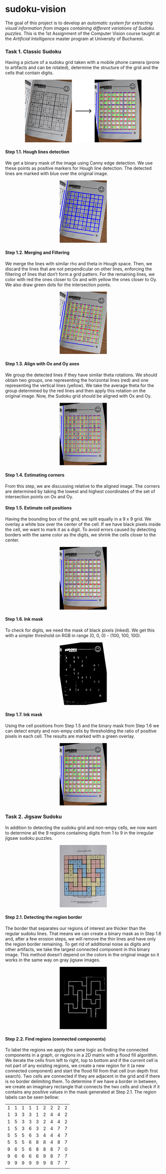 # sudoku-vision
The goal of this project is to develop an *automatic system for extracting visual information from images containing different variations of Sudoku puzzles*. This is the 1st Assignment of the Computer Vision course taught at the *Artificial Intelligence* master program at University of Bucharest.

### Task 1. Classic Sudoku
Having a picture of a sudoku grid taken with a mobile phone camera (prone to artifacts and can be rotated), determine the structure of the grid and the cells that contain digits.

<p align="center"><img src="assets/task1.png"/width = 74.5%></p>


#### Step 1.1. Hough lines detection
We get a binary mask of the image using Canny edge detection. We use these points as positive markers for Hough line detection. The detected lines are marked with blue over the original image.

<p align="center"><img src="assets/5_sudoku_s1_hough.png"/width = 30%></p>

#### Step 1.2. Merging and Filtering
We merge the lines with similar rho and theta in Hough space. Then, we discard the lines that are not perpendicular on other lines, enforcing the filtering of lines that don’t form a grid pattern. For the remaining lines, we color with red the ones closer to Ox and with yellow the ones closer to Oy. We also draw green dots for the intersection points.

<p align="center"><img src="assets/5_sudoku_s2_filtered_and_dots.png"/width = 30%></p>

#### Step 1.3. Align with Ox and Oy axes
We group the detected lines if they have similar theta rotations. We should obtain two groups, one representing the horizontal lines (red) and one representing the vertical lines (yellow). We take the average theta for the group determined by the red lines and then apply this rotation on the original image. Now, the Sudoku grid should be aligned with Ox and Oy.

<p align="center"><img src="assets/5_sudoku_s3_rotated.png"/width = 30%></p>

#### Step 1.4. Estimating corners
From this step, we are discussing relative to the aligned image. The corners are determined by taking the lowest and highest coordinates of the set of intersection points on Ox and Oy.

#### Step 1.5. Estimate cell positions
Having the bounding box of the grid, we split equally in a 9 x 9 grid. We overlay a white box over the center of the cell. If we have black pixels inside the cell, we want to mark it as a digit. To avoid errors caused by detecting borders with the same color as the digits, we shrink the cells closer to the center.

<p align="center"><img src="assets/5_sudoku_s5_cells.png"/width = 30%></p>

#### Step 1.6. Ink mask
To check for digits, we need the mask of black pixels (inked). We get this with a simpler threshold on RGB in range (0, 0, 0) - (100, 100, 100).

<p align="center"><img src="assets/5_sudoku_s6_mask.png"/width = 30%></p>

#### Step 1.7. Ink mask
Using the cell positions from Step 1.5 and the binary mask from Step 1.6 we can detect empty and non-empy cells by thresholding the ratio of positive pixels in each cell. The results are marked with a green overlay.

<p align="center"><img src="assets/5_sudoku_s7_digits.png"/width = 30%></p>


### Task 2. Jigsaw Sudoku
In addition to detecting the sudoku grid and non-empy cells, we now want to determine all the 9 regions containing digits from 1 to 9 in the irregular jigsaw sudoku puzzles.

<p align="center"><img src="assets/jigsaw_10.jpg"/width = 30%></p>

#### Step 2.1. Detecting the region border
The border that separates our regions of interest are thicker than the regular sudoku lines. That means we can create a binary mask as in Step 1.6 and, after a few erosion steps, we will remove the thin lines and have only the region border remaining. To get rid of additional noise as digits and other artifacts, we take the largest connected component in this binary image. This method doesn’t depend on the colors in the original image so it works in the same way on gray jigsaw images.

<p align="center"><img src="assets/10_sudoku_s8_jigsaw_border.png"/width = 30%></p>

#### Step 2.2. Find regions (connected components)
To label the regions we apply the same logic as finding the connected components in a graph, or regions in a 2D matrix with a flood fill algorithm. We iterate the cells from left to right, top to bottom and if the current cell is not part of any existing regions, we create a new region for it (a new connected component) and start the flood fill from that cell (run depth first search). Two cells are connected if they are adjacent in the grid and if there is no border delimiting them. To determine if we have a border in between, we create an imaginary rectangle that connects the two cells and check if it contains any positive values in the mask generated at Step 2.1. The region labels can be seen bellow:

<p align="center">

|   |   |   |   |   |   |   |   |   |
|---|---|---|---|---|---|---|---|---|
| 1 | 1 | 1 | 1 | 1 | 2 | 2 | 2 | 2 |
| 1 | 3 | 3 | 3 | 1 | 2 | 4 | 4 | 2 |
| 1 | 5 | 3 | 3 | 3 | 2 | 4 | 4 | 2 |
| 1 | 5 | 3 | 6 | 3 | 2 | 4 | 7 | 7 |
| 5 | 5 | 5 | 6 | 3 | 4 | 4 | 4 | 7 |
| 5 | 5 | 5 | 6 | 8 | 8 | 4 | 8 | 7 |
| 9 | 6 | 5 | 6 | 8 | 8 | 8 | 7 | 0 |
| 9 | 6 | 6 | 6 | 6 | 9 | 8 | 7 | 7 |
| 9 | 9 | 9 | 9 | 9 | 9 | 8 | 7 | 7 |
|   |   |   |   |   |   |   |   |   |

</p>